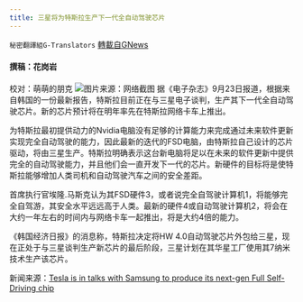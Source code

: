 ```yaml
---
title: 三星将为特斯拉生产下一代全自动驾驶芯片
---
```

`秘密翻譯組G-Translators` [轉載自GNews](https://gnews.org/zh-hans/1553295/)

#### 撰稿：花岗岩
校对：萌萌的朋克
![](https://assets.gnews.org/wp-content/uploads/2021/09/6-23.jpg)图片来源：网络截图
据《电子杂志》9月23日报道，根据来自韩国的一份最新报告，特斯拉目前正在与三星电子谈判，生产其下一代全自动驾驶芯片。新的芯片预计将在明年率先在特斯拉网络卡车上推出。

为特斯拉最初提供动力的Nvidia电脑没有足够的计算能力来完成通过未来软件更新实现完全自动驾驶的能力，因此最新的迭代的FSD电脑，由特斯拉自己设计的芯片驱动，将由三星生产。特斯拉明确表示这台新电脑将足以在未来的软件更新中提供完全的自动驾驶能力，并且他们会一直开发下一代的芯片。新硬件的目标将是使特斯拉能够增加人类司机和自动驾驶汽车之间的安全差距。

首席执行官埃隆.马斯克认为其FSD硬件3，或者说完全自驾驶计算机1，将能够完全自驾游，其安全水平远远高于人类。最新的硬件4或自动驾驶计算机2，将会在大约一年左右的时间内与网络卡车一起推出，将是大约4倍的能力。

《韩国经济日报》的消息称，特斯拉决定将HW 4.0自动驾驶芯片外包给三星，现在正处于与三星谈判生产新芯片的最后阶段，三星计划在其华星工厂使用其7纳米技术生产该芯片。

新闻来源：[Tesla is in talks with Samsung to produce its next-gen Full Self-Driving chip](https://electrek.co/2021/09/23/tesla-in-talks-samsung-produce-next-gen-full-self-driving-chip/)
